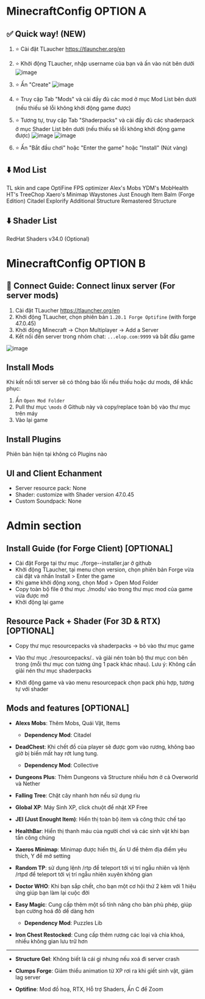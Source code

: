 # MinecraftConfig OPTION A
## ✅ Quick way! (NEW)
1. ⭐ Cài đặt TLaucher https://tlauncher.org/en
2. ⭐ Khởi động TLaucher, nhập username của bạn và ấn vào nút bên dưới
![image](https://github.com/ductin-dev/MinecraftConfig/assets/59552083/e95829b7-c7db-461a-80da-5e1d6ccff98c)

3. ⭐ Ấn "Create"
![image](https://github.com/ductin-dev/MinecraftConfig/assets/59552083/d7ea21cb-0473-4e83-8648-29946f0e5b4a)

4. ⭐ Truy cập Tab "Mods" và cài đầy đủ các mod ở mục Mod List bên dưới (nếu thiếu sẽ lỗi không khởi động game được)
5. ⭐ Tương tự, truy cập Tab "Shaderpacks" và cài đầy đủ các shaderpack ở mục Shader List bên dưới (nếu thiếu sẽ lỗi không khởi động game được)
![image](https://github.com/ductin-dev/MinecraftConfig/assets/59552083/d16c1a96-b142-4f1a-8222-50cb9b048cbf)
![image](https://github.com/ductin-dev/MinecraftConfig/assets/59552083/af402887-3e65-447c-87dc-7054b46a3f34)

6. ⭐ Ấn "Bắt đầu chơi" hoặc "Enter the game" hoặc "Install" (Nút vàng)

## ⬇️ Mod List
TL skin and cape
OptiFine
FPS optimizer
Alex's Mobs
YDM's MobHealth
HT's TreeChop
Xaero's Minimap
Waystones
Just Enough Item
Balm (Forge Edition)
Citadel
Explorify
Additional Structure
Remastered Structure

## ⬇️ Shader List
RedHat Shaders v34.0 (Optional)

# MinecraftConfig OPTION B
## 🔑 Connect Guide: Connect linux server (For server mods)
1. Cài đặt TLaucher https://tlauncher.org/en
2. Khởi động TLaucher, chọn phiên bản ```1.20.1 Forge Optifine``` (with forge 47.0.45)
3. Khởi động Minecraft -> Chọn Multiplayer -> Add a Server
4. Kết nối đến server trong nhóm chat: ```...elop.com:9999``` và bắt đầu game

![image](https://github.com/ductin-dev/MinecraftConfig/assets/59552083/9ac7cf5f-e5d1-4644-bd6c-51310b4a9346)

## Install Mods
Khi kết nối tới server sẽ có thông báo lỗi nếu thiếu hoặc dư mods, để khắc phục:
1. Ấn ```Open Mod Folder```
2. Pull thư mục ```\mods``` ở Github này và copy/replace toàn bộ vào thư mục trên máy
3. Vào lại game

## Install Plugins
Phiên bản hiện tại không có Plugins nào

## UI and Client Echanment
- Server resource pack: None
- Shader: customize with Shader version 47.0.45
- Custom Soundpack: None

# Admin section
## Install Guide (for Forge Client) [OPTIONAL]
- Cài đặt Forge tại thư mục ./forge-<version>-installer.jar ở github
- Khởi động TLaucher, tại menu chọn version, chọn phiên bản Forge vừa cài đặt và nhấn Install > Enter the game
- Khi game khởi động xong, chọn Mod > Open Mod Folder
- Copy toàn bộ file ở thư mục ./mods/ vào trong thư mục mod của game vừa được mở
- Khởi động lại game
  
## Resource Pack + Shader (For 3D & RTX) [OPTIONAL]
- Copy thư mục resourcepacks và shaderpacks -> bỏ vào thư mục game

- Vào thư mục ./resourcepacks/.. và giải nén toàn bộ thư mục con bên trong (mỗi thư mục con tương ứng 1 pack khác nhau). Lưu ý: Không cần giải nén thư mục shaderpacks

- Khởi động game và vào menu resourcepack chọn pack phù hợp, tương tự với shader

## Mods and features [OPTIONAL]
- **Alexs Mobs**: Thêm Mobs, Quái Vật, Items
  + **Dependency Mod**: Citadel
  
- **DeadChest**: Khi chết đồ của player sẽ được gom vào rương, không bao giờ bị biến mất hay rớt lung tung.
  + **Dependency Mod**: Collective
  
- **Dungeons Plus**: Thêm Dungeons và Structure nhiều hơn ở cả Overworld và Nether
  
- **Falling Tree**: Chặt cây nhanh hơn nếu sử dụng rìu
  
- **Global XP**: Máy Sinh XP, click chuột để nhật XP Free
 
- **JEI (Just Enought Item)**: Hiển thị toàn bộ item và công thức chế tạo
  
- **HealthBar**: Hiển thị thanh máu của người chơi và các sinh vật khi bạn tấn công chúng

- **Xaeros Minimap**: Minimap được hiển thị, ấn U để thêm địa điểm yêu thích, Y để mở setting

- **Random TP**: sử dụng lệnh /rtp để teleport tới vị trí ngẫu nhiên và lệnh /rtpd để teleport tới vị trí ngẫu nhiên xuyên không gian
  
- **Doctor WHO**: Khi bạn sắp chết, cho bạn một cơ hội thứ 2 kèm với 1 hiệu ứng giúp bạn làm lại cuộc đời
  
- **Easy Magic**: Cung cấp thêm một số tính năng cho bàn phù phép, giúp bạn cường hoá đồ dế dàng hơn
  + **Dependency Mod**: Puzzles Lib
  
- **Iron Chest Restocked**: Cung cấp thêm rương các loại và chìa khoá, nhiều không gian lưu trữ hơn
_____________________________________________________________________________________
  
- **Structure Gel**: Không biết là cái gì nhưng nếu xoá đi server crash

- **Clumps Forge**: Giảm thiểu animation từ XP rơi ra khi giết sinh vật, giảm lag server
  
- **Optifine**: Mod đồ hoạ, RTX, Hỗ trợ Shaders, Ấn C để Zoom
